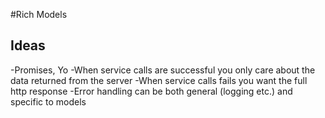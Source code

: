 #Rich Models

## Ideas
-Promises, Yo
-When service calls are successful you only care about the data returned from the server
-When service calls fails you want the full http response
-Error handling can be both general (logging etc.) and specific to models


